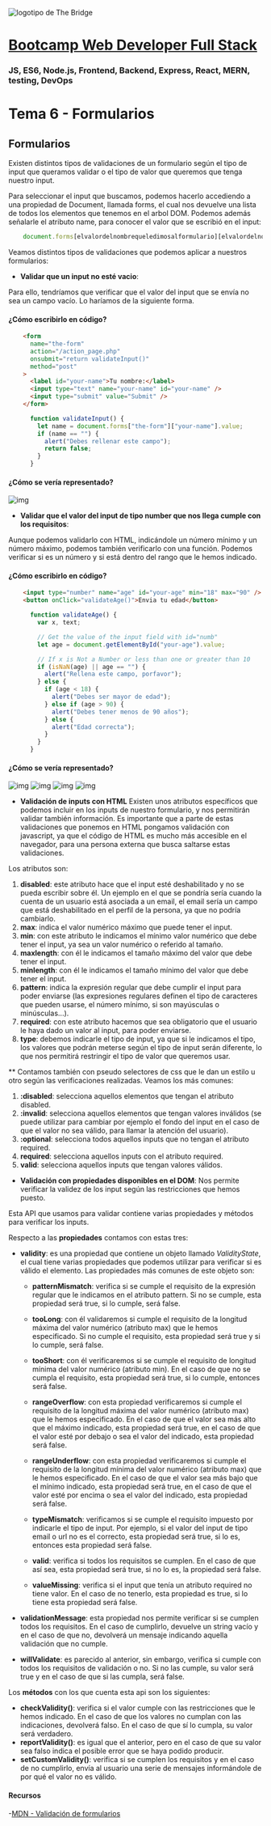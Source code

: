 ![logotipo de The Bridge](https://user-images.githubusercontent.com/27650532/77754601-e8365180-702b-11ea-8bed-5bc14a43f869.png "logotipo de The Bridge")

# [Bootcamp Web Developer Full Stack](https://www.thebridge.tech/bootcamps/bootcamp-fullstack-developer/)

### JS, ES6, Node.js, Frontend, Backend, Express, React, MERN, testing, DevOps

# **Tema 6** -  Formularios

## Formularios
Existen distintos tipos de validaciones de un formulario según el tipo de input que queramos validar o el tipo de valor que queremos que tenga nuestro input. 

Para seleccionar el input que buscamos, podemos hacerlo accediendo a una propiedad de Document, llamada forms, el cual nos devuelve una lista de todos los elementos que tenemos en el arbol DOM. Podemos además señalarle el atributo name, para conocer el valor que se escribió en el input: 

```javascript
    document.forms[elvalordelnombrequeledimosalformulario][elvalordelnombrequeledimosalinputname].value;
```

Veamos distintos tipos de validaciones que podemos aplicar a nuestros formularios: 

- **Validar que un input no esté vacio**: 

Para ello, tendríamos que verificar que el valor del input que se envía no sea un campo vacío. Lo haríamos de la siguiente forma. 

#### ¿Cómo escribirlo en código?
```html
    <form
      name="the-form"
      action="/action_page.php"
      onsubmit="return validateInput()"
      method="post"
    >
      <label id="your-name">Tu nombre:</label>
      <input type="text" name="your-name" id="your-name" />
      <input type="submit" value="Submit" />
    </form>
```
```javascript
      function validateInput() {
        let name = document.forms["the-form"]["your-name"].value;
        if (name == "") {
          alert("Debes rellenar este campo");
          return false;
        }
      }
```

#### ¿Cómo se vería representado?
![img](../../../assets/rampup/bloque03/clase5-ejemplo1.png)


- **Validar que el valor del input de tipo number que nos llega cumple con los requisitos**:

Aunque podemos validarlo con HTML, indicándole un número mínimo y un número máximo, podemos también verificarlo con una función. Podemos verificar si es un número y si está dentro del rango que le hemos indicado. 

#### ¿Cómo escribirlo en código?
```html
    <input type="number" name="age" id="your-age" min="18" max="90" />
    <button onClick="validateAge()">Envia tu edad</button>
```
```javascript
      function validateAge() {
        var x, text;

        // Get the value of the input field with id="numb"
        let age = document.getElementById("your-age").value;

        // If x is Not a Number or less than one or greater than 10
        if (isNaN(age) || age == "") {
          alert("Rellena este campo, porfavor");
        } else {
          if (age < 18) {
            alert("Debes ser mayor de edad");
          } else if (age > 90) {
            alert("Debes tener menos de 90 años");
          } else {
            alert("Edad correcta");
          }
        }
      }
```

#### ¿Cómo se vería representado?
![img](../../../assets/rampup/bloque03/clase5-ejemplo2.png)
![img](../../../assets/rampup/bloque03/clase5-ejemplo3.png)
![img](../../../assets/rampup/bloque03/clase5-ejemplo4.png)
![img](../../../assets/rampup/bloque03/clase5-ejemplo5.png)

- **Validación de inputs con HTML** 
Existen unos atributos específicos que podemos incluir en los inputs de nuestro formulario, y nos permitirán validar también información. Es importante que a parte de estas validaciones que ponemos en HTML pongamos validación con javascript, ya que el código de HTML es mucho más accesible en el navegador, para una persona externa que busca saltarse estas validaciones.

Los atributos son:

1. **disabled**: este atributo hace que el input esté deshabilitado y no se pueda escribir sobre él. Un ejemplo en el que se pondría sería cuando la cuenta de un usuario está asociada a un email, el email sería un campo que está deshabilitado en el perfil de la persona, ya que no podría cambiarlo.
2. **max**: indica el valor numérico máximo que puede tener el input.
3. **min**: con este atributo le indicamos el mínimo valor numérico que debe tener el input, ya sea un valor numérico o referido al tamaño. 
4. **maxlength**: con él le indicamos el tamaño máximo del valor que debe tener el input.
5. **minlength**: con él le indicamos el tamaño mínimo del valor que debe tener el input.
6. **pattern**: indica la expresión regular que debe cumplir el input para poder enviarse (las expresiones regulares definen el tipo de caracteres que pueden usarse, el número mínimo, si son mayúsculas o minúsculas...).
7. **required**: con este atributo hacemos que sea obligatorio que el usuario le haya dado un valor al input, para poder enviarse. 
8. **type**: debemos indicarle el tipo de input, ya que si le indicamos el tipo, los valores que podrán meterse según el tipo de input serán diferente, lo que nos permitirá restringir el tipo de valor que queremos usar.

** Contamos también con pseudo selectores de css que le dan un estilo u otro según las verificaciones realizadas. Veamos los más comunes:

1. **:disabled**: selecciona aquellos elementos que tengan el atributo disabled.
2. **:invalid**: selecciona aquellos elementos que tengan valores inválidos (se puede utilizar para cambiar por ejemplo el fondo del input en el caso de que el valor no sea válido, para llamar la atención del usuario).
3. **:optional**: selecciona todos aquellos inputs que no tengan el atributo required.
4. **required**: selecciona aquellos inputs con el atributo required.
5. **valid**: selecciona aquellos inputs que tengan valores válidos.  

- **Validación con propiedades disponibles en el DOM**: 
Nos permite verificar la validez de los input según las restricciones que hemos puesto. 

Esta API que usamos para validar contiene varias propiedades y métodos para verificar los inputs. 

Respecto a las **propiedades** contamos con estas tres: 

- **validity**: es una propiedad que contiene un objeto llamado *ValidityState*, el cual tiene varias propiedades que podemos utilizar para verificar si es válido el elemento. Las propiedades más comunes de este objeto son:  

  - **patternMismatch**: verifica si se cumple el requisito de la expresión regular que le indicamos en el atributo pattern. Si no se cumple, esta propiedad será true, si lo cumple, será false. 

  - **tooLong**: con él validaremos si cumple el requisito de la longitud máxima del valor numérico (atributo max) que le hemos especificado. Si no cumple el requisito, esta propiedad será true y si lo cumple, será false. 
  
  - **tooShort**: con él verificaremos si se cumple el requisito de longitud mínima del valor numérico (atributo min). En el caso de que no se cumpla el requisito, esta propiedad será true, si lo cumple, entonces será false. 

  - **rangeOverflow**: con esta propiedad verificaremos si cumple el requisito de la longitud máxima del valor numérico (atributo max) que le hemos especificado. En el caso de que el valor sea más alto que el máximo indicado, esta propiedad será true, en el caso de que el valor esté por debajo o sea el valor del indicado, esta propiedad será false.  

  - **rangeUnderflow**: con esta propiedad verificaremos si cumple el requisito de la longitud mínima del valor numérico (atributo max) que le hemos especificado. En el caso de que el valor sea más bajo que el mínimo indicado, esta propiedad será true, en el caso de que el valor esté por encima o sea el valor del indicado, esta propiedad será false.  

  - **typeMismatch**: verificamos si se cumple el requisito impuesto por indicarle el tipo de input. Por ejemplo, si el valor del input de tipo email o url no es el correcto, esta propiedad será true, si lo es, entonces esta propiedad será false. 

  - **valid**: verifica si todos los requisitos se cumplen. En el caso de que así sea, esta propiedad será true, si no lo es, la propiedad será false. 

  - **valueMissing**: verifica si el input que tenía un atributo required no tiene valor. En el caso de no tenerlo, esta propiedad es true, si lo tiene esta propiedad será false.

- **validationMessage**: esta propiedad nos permite verificar si se cumplen todos los requisitos. En el caso de cumplirlo, devuelve un string vacío y en el caso de que no, devolverá un mensaje indicando aquella validación que no cumple. 

- **willValidate**: es parecido al anterior, sin embargo, verifica si cumple con todos los requisitos de validación o no. Si no las cumple, su valor será true y en el caso de que si las cumpla, será false. 


Los **métodos** con los que cuenta esta api son los siguientes: 
- **checkValidity()**: verifica si el valor cumple con las restricciones que le hemos indicado. En el caso de que los valores no cumplan con las indicaciones, devolverá falso. En el caso de que sí lo cumpla, su valor será verdadero. 
- **reportValidity()**: es igual que el anterior, pero en el caso de que su valor sea falso indica el posible error que se haya podido producir. 
- **setCustomValidity()**: verifica si se cumplen los requisitos y en el caso de no cumplirlo, envía al usuario una serie de mensajes informándole de por qué el valor no es válido. 

#### Recursos
-[MDN - Validación de formularios](https://developer.mozilla.org/es/docs/Learn/Forms/Form_validation)


